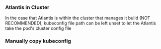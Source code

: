 
### Atlantis in Cluster

In the case that Atlantis is within the cluster that manages it build (NOT RECOMMENDED), kubeconfig file path can be left unset to let the Atlantis take the pod's cluster config file 

### Manually copy kubeconfig 

